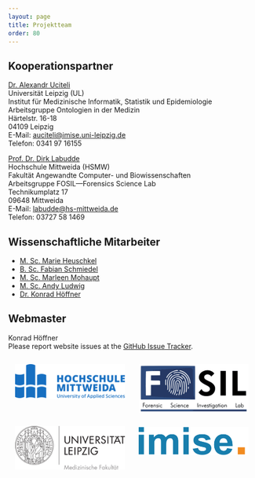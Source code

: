 ```yaml
---
layout: page
title: Projektteam
order: 80
---
```


## Kooperationspartner

<div class="teamGrid">

<div class="inbox">
<p>
<a href="{{ site.links.uciteli}}">Dr. Alexandr Uciteli</a><br>
Universität Leipzig (UL)<br>
Institut für Medizinische Informatik, Statistik und Epidemiologie<br>
Arbeitsgruppe Ontologien in der Medizin<br>
Härtelstr. 16-18<br>
04109 Leipzig<br>
E-Mail: <a href="mailto:auciteli@imise.uni-leipzig.de">auciteli@imise.uni-leipzig.de</a><br>
Telefon: 0341 97 16155<br>
</p>
</div>

<div class="inbox">
<p>
<a href="{{ site.links.labudde}}">Prof. Dr. Dirk Labudde</a><br>
Hochschule Mittweida (HSMW)<br>
Fakultät Angewandte Computer- und Biowissenschaften<br>
Arbeitsgruppe FOSIL—Forensics Science Lab<br>
Technikumplatz 17<br>
09648 Mittweida<br>
E-Mail: <a href="mailto:labudde@hs-mittweida.de">labudde@hs-mittweida.de</a><br>
Telefon: 03727 58 1469
</p>
</div>

</div>

## Wissenschaftliche Mitarbeiter

- <a href="{{ site.links.heuschkel}}">M. Sc. Marie Heuschkel</a>
- <a href="{{ site.links.schmiedel}}">B. Sc. Fabian Schmiedel</a>
- <a href="{{ site.links.mohaupt}}">M. Sc. Marleen Mohaupt</a>
- <a href="{{ site.links.ludwig}}">M. Sc. Andy Ludwig</a>
- <a href="{{ site.links.hoeffner}}">Dr. Konrad Höffner</a>

## Webmaster

Konrad Höffner<br>
Please report website issues at the <a href="https://github.com/annosaxfdm/annosaxfdm.de/issues" target="_blank">GitHub Issue Tracker</a>.

<div style="width:100%;height:9em;">
<img style="width: 16em; margin: 1em;" align="left"  src="./public/hsmw-logo.svg" alt="HSMW Logo">
<img style="width: 16em; margin: 1em;" align="right" src="./public/fosil-logo.svg" alt="FOSIL Logo">
</div>
<div style="width:100%;">
<img style="width: 16em; margin: 1em;float:left;" src="./public/medfak.svg" alt="Leipzig University Logo">
<img style="width: 16em; margin: 1em;float:right;" src="./public/imise-logo.svg" alt="IMISE Logo">
</div>
